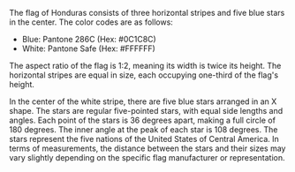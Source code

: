 The flag of Honduras consists of three horizontal stripes and five blue stars in the center. The color codes are as follows:

- Blue: Pantone 286C (Hex: #0C1C8C)
- White: Pantone Safe (Hex: #FFFFFF)

The aspect ratio of the flag is 1:2, meaning its width is twice its height. The horizontal stripes are equal in size, each occupying one-third of the flag's height.

In the center of the white stripe, there are five blue stars arranged in an X shape. The stars are regular five-pointed stars, with equal side lengths and angles. Each point of the stars is 36 degrees apart, making a full circle of 180 degrees. The inner angle at the peak of each star is 108 degrees. The stars represent the five nations of the United States of Central America. In terms of measurements, the distance between the stars and their sizes may vary slightly depending on the specific flag manufacturer or representation.